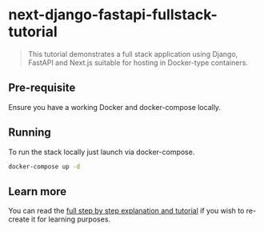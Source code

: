 # next-django-fastapi-fullstack-tutorial
> This tutorial demonstrates a full stack application using Django, FastAPI and Next.js suitable for hosting in Docker-type containers.

## Pre-requisite

Ensure you have a working Docker and docker-compose locally.

## Running

To run the stack locally just launch via docker-compose.

```sh
docker-compose up -d
```

## Learn more

You can read the [full step by step explanation and tutorial](https://damianhodgkiss.com/articles/next-django-fastapi-fullstack-tutorial) if you wish to re-create it for learning purposes.